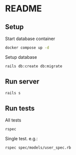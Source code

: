 # README

## Setup
Start database container
```bash
docker compose up -d
```

Setup database
```bash
rails db:create db:migrate
```

## Run server
```bash
rails s
```

## Run tests
All tests
```bash
rspec
```

Single test. e.g.:
```bash
rspec spec/models/user_spec.rb
```
